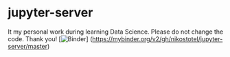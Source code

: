 # jupyter-server
It my personal work during learning Data Science.
Please do not change the code. 
Thank you!
[![Binder](https://mybinder.org/badge.svg)] (https://mybinder.org/v2/gh/nikostotel/jupyter-server/master)

